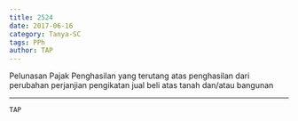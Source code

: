 ```yaml
---
title: 2524
date: 2017-06-16
category: Tanya-SC
tags: PPh
author: TAP
---
```


Pelunasan Pajak Penghasilan yang terutang atas penghasilan dari perubahan perjanjian pengikatan jual beli atas tanah dan/atau bangunan

---



`TAP`
